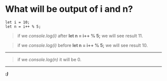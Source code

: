 # What will be output of i and n?
```
let i = 10;
let n = i++ % 5;
```

> if we *console.log(i)* after **let n = i++ % 5;** we will see result 11.

> if we *console.log(i)* before **let n = i++ % 5;** we will see result 10.
---
> if we *console.log(n)* it will be 0.
---
***:)***